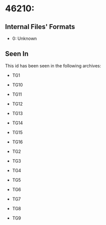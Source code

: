 # 46210: 

## Internal Files' Formats
- 0: Unknown

## Seen In

This id has been seen in the following archives:  

- TG1  

- TG10  

- TG11  

- TG12  

- TG13  

- TG14  

- TG15  

- TG16  

- TG2  

- TG3  

- TG4  

- TG5  

- TG6  

- TG7  

- TG8  

- TG9  
